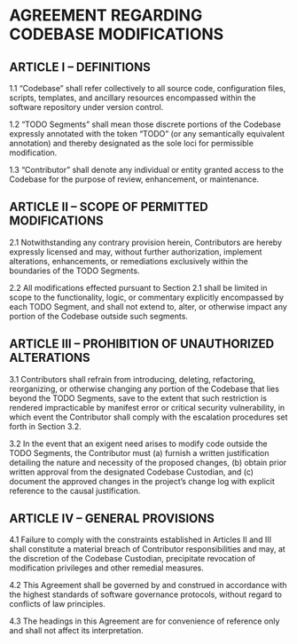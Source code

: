 # AGREEMENT REGARDING CODEBASE MODIFICATIONS

## ARTICLE I – DEFINITIONS

1.1 “Codebase” shall refer collectively to all source code, configuration files, scripts, templates, and ancillary resources encompassed within the software repository under version control.

1.2 “TODO Segments” shall mean those discrete portions of the Codebase expressly annotated with the token “TODO” (or any semantically equivalent annotation) and thereby designated as the sole loci for permissible modification.

1.3 “Contributor” shall denote any individual or entity granted access to the Codebase for the purpose of review, enhancement, or maintenance.

## ARTICLE II – SCOPE OF PERMITTED MODIFICATIONS

2.1 Notwithstanding any contrary provision herein, Contributors are hereby expressly licensed and may, without further authorization, implement alterations, enhancements, or remediations exclusively within the boundaries of the TODO Segments.

2.2 All modifications effected pursuant to Section 2.1 shall be limited in scope to the functionality, logic, or commentary explicitly encompassed by each TODO Segment, and shall not extend to, alter, or otherwise impact any portion of the Codebase outside such segments.

## ARTICLE III – PROHIBITION OF UNAUTHORIZED ALTERATIONS

3.1 Contributors shall refrain from introducing, deleting, refactoring, reorganizing, or otherwise changing any portion of the Codebase that lies beyond the TODO Segments, save to the extent that such restriction is rendered impracticable by manifest error or critical security vulnerability, in which event the Contributor shall comply with the escalation procedures set forth in Section 3.2.

3.2 In the event that an exigent need arises to modify code outside the TODO Segments, the Contributor must (a) furnish a written justification detailing the nature and necessity of the proposed changes, (b) obtain prior written approval from the designated Codebase Custodian, and (c) document the approved changes in the project’s change log with explicit reference to the causal justification.

## ARTICLE IV – GENERAL PROVISIONS

4.1 Failure to comply with the constraints established in Articles II and III shall constitute a material breach of Contributor responsibilities and may, at the discretion of the Codebase Custodian, precipitate revocation of modification privileges and other remedial measures.

4.2 This Agreement shall be governed by and construed in accordance with the highest standards of software governance protocols, without regard to conflicts of law principles.

4.3 The headings in this Agreement are for convenience of reference only and shall not affect its interpretation.
